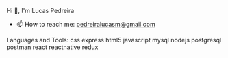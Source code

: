 Hi 👋, I'm Lucas Pedreira

- 📫 How to reach me: pedreiralucasm@gmail.com  
  
Languages and Tools:
css express html5 javascript mysql nodejs postgresql postman react reactnative redux 
  


<!--
**Lucaspedreira97/Lucaspedreira97** is a ✨ _special_ ✨ repository because its `README.md` (this file) appears on your GitHub profile.
-->

